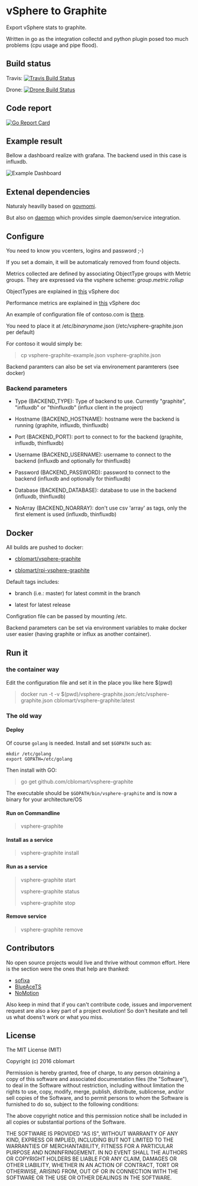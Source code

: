 # vSphere to Graphite

Export vSphere stats to graphite.

Written in go as the integration collectd and python plugin posed too much problems (cpu usage and pipe flood).

## Build status

Travis: [![Travis Build Status](https://travis-ci.org/cblomart/vsphere-graphite.svg?branch=master)](https://travis-ci.org/cblomart/vsphere-graphite)

Drone: [![Drone Build Status](https://bot.blomart.net/api/badges/cblomart/vsphere-graphite/status.svg)](https://bot.blomart.net/cblomart/vsphere-graphite)

## Code report

[![Go Report Card](https://goreportcard.com/badge/github.com/cblomart/vsphere-graphite)](https://goreportcard.com/report/github.com/cblomart/vsphere-graphite)

## Example result

Bellow a dashboard realize with grafana.
The backend used in this case is influxdb.

![Example Dashboard](vsphere-graphite-influxdb-grafana-dashboard.png)

## Extenal dependencies

Naturaly heavilly based on [govmomi](https://github.com/vmware/govmomi).

But also on [daemon](github.com/takama/daemon) which provides simple daemon/service integration.

## Configure

You need to know you vcenters, logins and password ;-)

If you set a domain, it will be automaticaly removed from found objects.

Metrics collected are defined by associating ObjectType groups with Metric groups.
They are expressed via the vsphere scheme: *group*.*metric*.*rollup*

ObjectTypes are explained in [this](https://code.vmware.com/web/dp/explorer-apis?id=196) vSphere doc

Performance metrics are explained in [this](https://docs.vmware.com/en/VMware-vSphere/6.5/com.vmware.vsphere.monitoring.doc/GUID-E95BD7F2-72CF-4A1B-93DA-E4ABE20DD1CC.html) vSphere doc

An example of configuration file of contoso.com is [there](./vsphere-graphite-example.json).

You need to place it at /etc/*binaryname*.json (/etc/vsphere-graphite.json per default)

For contoso it would simply be:

  > cp vsphere-graphite-example.json vsphere-graphite.json

Backend paramters can also be set via environement paramterers (see docker)

### Backend parameters

- Type (BACKEND_TYPE): Type of backend to use. Currently "graphite", "influxdb" or "thinfluxdb" (influx client in the project) 

- Hostname (BACKEND_HOSTNAME): hostname were the backend is running (graphite, influxdb, thinfluxdb)

- Port (BACKEND_PORT): port to connect to for the backend (graphite, influxdb, thinfluxdb)

- Username (BACKEND_USERNAME): username to connect to the backend (influxdb and optionally for thinfluxdb)

- Password (BACKEND_PASSWORD): password to connect to the backend (influxdb and optionally for thinfluxdb)

- Database (BACKEND_DATABASE): database to use in the backend (influxdb, thinfluxdb)

- NoArray (BACKEND_NOARRAY): don't use csv 'array' as tags, only the first element is used (influxdb, thinfluxdb)

## Docker

All builds are pushed to docker:

- [cblomart/vsphere-graphite](https://hub.docker.com/r/cblomart/vsphere-graphite/)

- [cblomart/rpi-vsphere-graphite](https://hub.docker.com/r/cblomart/rpi-vsphere-graphite/)

Default tags includes:

- branch (i.e.: master) for latest commit in the branch

- latest for latest release

Configration file can be passed by mounting /etc.

Backend parameters can be set via environment variables to make docker user easier (having graphite or influx as another container).

## Run it

### the container way

Edit the configuration file and set it in the place you like here $(pwd)

  > docker run -t -v $(pwd)/vsphere-graphite.json:/etc/vsphere-graphite.json cblomart/vsphere-graphite:latest

### The old way

#### Deploy

Of course `golang` is needed. Install and set `$GOPATH` such as:
```
mkdir /etc/golang
export GOPATH=/etc/golang
```

Then install with GO:

  > go get github.com/cblomart/vsphere-graphite

The executable should be `$GOPATH/bin/vsphere-graphite` and is now a binary for your architecture/OS

#### Run on Commandline

  > vsphere-graphite

#### Install as a service

  > vsphere-graphite install

#### Run as a service

  > vsphere-graphite start
  >
  > vsphere-graphite status
  >
  > vsphere-graphite stop

#### Remove service

  > vsphere-graphite remove
  
## Contributors

No open source projects would live and thrive without common effort. Here is the section were the ones that help are thanked:

- [sofixa](https://github.com/sofixa)
- [BlueAceTS](https://github.com/BlueAceTS)
- [NoMotion](https://github.com/NoMotion)

Also keep in mind that if you can't contribute code, issues and imporvement request are also a key part of a project evolution!
So don't hesitate and tell us what doens't work or what you miss.

## License

The MIT License (MIT)

Copyright (c) 2016 cblomart

Permission is hereby granted, free of charge, to any person obtaining a copy of this software and associated documentation files (the "Software"), to deal in the Software without restriction, including without limitation the rights to use, copy, modify, merge, publish, distribute, sublicense, and/or sell copies of the Software, and to permit persons to whom the Software is furnished to do so, subject to the following conditions:

The above copyright notice and this permission notice shall be included in all copies or substantial portions of the Software.

THE SOFTWARE IS PROVIDED "AS IS", WITHOUT WARRANTY OF ANY KIND, EXPRESS OR IMPLIED, INCLUDING BUT NOT LIMITED TO THE WARRANTIES OF MERCHANTABILITY, FITNESS FOR A PARTICULAR PURPOSE AND NONINFRINGEMENT. IN NO EVENT SHALL THE AUTHORS OR COPYRIGHT HOLDERS BE LIABLE FOR ANY CLAIM, DAMAGES OR OTHER LIABILITY, WHETHER IN AN ACTION OF CONTRACT, TORT OR OTHERWISE, ARISING FROM, OUT OF OR IN CONNECTION WITH THE SOFTWARE OR THE USE OR OTHER DEALINGS IN THE SOFTWARE.

